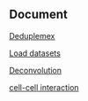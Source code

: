 
## Document
[Deduplemex](https://github.com/zhou-ran/SCAR/blob/main/document/snakemake.md)

[Load datasets](https://github.com/zhou-ran/SCAR/blob/main/document/load_assay.md)

[Deconvolution](https://github.com/zhou-ran/SCAR/blob/main/document/deconvolution.md)

[cell-cell interaction](https://github.com/zhou-ran/SCAR/blob/main/document/cellinteraction.md)